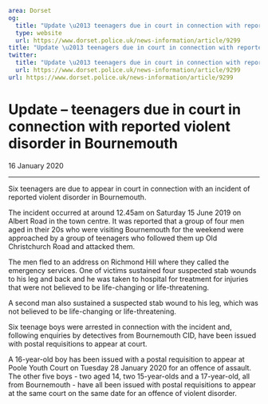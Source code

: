 ```yaml
area: Dorset
og:
  title: "Update \u2013 teenagers due in court in connection with reported violent disorder in Bournemouth"
  type: website
  url: https://www.dorset.police.uk/news-information/article/9299
title: "Update \u2013 teenagers due in court in connection with reported violent disorder in Bournemouth |"
twitter:
  title: "Update \u2013 teenagers due in court in connection with reported violent disorder in Bournemouth"
  url: https://www.dorset.police.uk/news-information/article/9299
url: https://www.dorset.police.uk/news-information/article/9299
```

# Update – teenagers due in court in connection with reported violent disorder in Bournemouth

16 January 2020

* * *

Six teenagers are due to appear in court in connection with an incident of reported violent disorder in Bournemouth.

The incident occurred at around 12.45am on Saturday 15 June 2019 on Albert Road in the town centre. It was reported that a group of four men aged in their 20s who were visiting Bournemouth for the weekend were approached by a group of teenagers who followed them up Old Christchurch Road and attacked them.

The men fled to an address on Richmond Hill where they called the emergency services. One of victims sustained four suspected stab wounds to his leg and back and he was taken to hospital for treatment for injuries that were not believed to be life-changing or life-threatening.

A second man also sustained a suspected stab wound to his leg, which was not believed to be life-changing or life-threatening.

Six teenage boys were arrested in connection with the incident and, following enquiries by detectives from Bournemouth CID, have been issued with postal requisitions to appear at court.

A 16-year-old boy has been issued with a postal requisition to appear at Poole Youth Court on Tuesday 28 January 2020 for an offence of assault. The other five boys - two aged 14, two 15-year-olds and a 17-year-old, all from Bournemouth - have all been issued with postal requisitions to appear at the same court on the same date for an offence of violent disorder.
